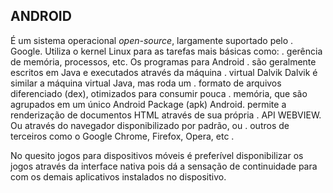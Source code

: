 
## ANDROID

É um sistema operacional *open-source*, largamente suportado pelo     .
Google. Utiliza o kernel Linux para as tarefas mais básicas como:     .
gerência de memória, processos, etc. Os programas para Android       .
são geralmente escritos em Java e executados através da máquina     .
virtual Dalvik Dalvik é similar a máquina virtual Java, mas roda um  .
formato de arquivos diferenciado (dex), otimizados para consumir pouca .
memória, que são agrupados em um único Android Package (apk) Android.
permite a renderização de documentos HTML através de sua própria   .
API WEBVIEW. Ou através do navegador disponibilizado por padrão, ou  .
outros de terceiros como o Google Chrome, Firefox, Opera, etc          .

No quesito jogos para dispositivos móveis é preferível disponibilizar
os jogos através da interface nativa pois dá a sensação de
continuidade para com os demais aplicativos instalados no dispositivo.

